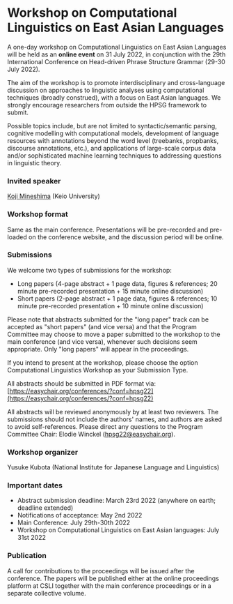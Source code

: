 # Workshop on Computational Linguistics on East Asian Languages

A one-day workshop on Computational Linguistics on East Asian
Languages will be held as an **online event** on 31 July 2022, in
conjunction with the 29th International Conference on Head-driven
Phrase Structure Grammar (29-30 July 2022).

The aim of the workshop is to promote interdisciplinary and
cross-language discussion on approaches to linguistic analyses using
computational techniques (broadly construed), with a focus on East
Asian languages. We strongly encourage researchers from outside the
HPSG framework to submit.

Possible topics include, but are not limited to syntactic/semantic
parsing, cognitive modelling with computational models, development of
language resources with annotations beyond the word level (treebanks,
propbanks, discourse annotations, etc.), and applications of
large-scale corpus data and/or sophisticated machine learning
techniques to addressing questions in linguistic theory.


### Invited speaker

[Koji Mineshima](https://abelard.flet.keio.ac.jp/person/minesima/index.html) (Keio University)


### Workshop format 

Same as the main conference. Presentations will be pre-recorded and
pre-loaded on the conference website, and the discussion period will
be online.


### Submissions

We welcome two types of submissions for the workshop: 

- Long papers (4-page abstract + 1 page data, figures & references; 20
  minute pre-recorded presentation + 15 minute online discussion)
- Short papers (2-page abstract + 1 page data, figures & references;
  10 minute pre-recorded presentation + 10 minute online discussion)

Please note that abstracts submitted for the "long paper" track can be
accepted as "short papers" (and vice versa) and that the Program
Committee may choose to move a paper submitted to the workshop to the
main conference (and vice versa), whenever such decisions seem
appropriate. Only "long papers" will appear in the proceedings.

If you intend to present at the workshop, please choose the option
Computational Linguistics Workshop as your Submission Type.

All abstracts should be submitted in PDF format via: 
[https://easychair.org/conferences/?conf=hpsg22](https://easychair.org/conferences/?conf=hpsg22)

All abstracts will be reviewed anonymously by at least two reviewers.
The submissions should not include the authors' names, and authors are
asked to avoid self-references. Please direct any questions to the
Program Committee Chair: Elodie Winckel (hpsg22@easychair.org).


### Workshop organizer

Yusuke Kubota (National Institute for Japanese Language and Linguistics)


### Important dates

- Abstract submission deadline: March 23rd 2022 (anywhere on earth; deadline extended) 
- Notifications of acceptance: May 2nd 2022
- Main Conference: July 29th-30th 2022
- Workshop on  Computational Linguistics on East Asian languages: July 31st 2022


### Publication

A call for contributions to the proceedings will be issued after the
conference. The papers will be published either at the online
proceedings platform at CSLI together with the main conference
proceedings or in a separate collective volume.
